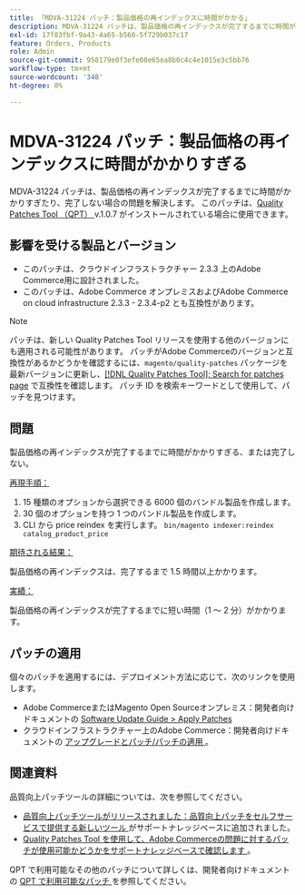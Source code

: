 ```yaml
---
title: 「MDVA-31224 パッチ：製品価格の再インデックスに時間がかかる」
description: MDVA-31224 パッチは、製品価格の再インデックスが完了するまでに時間がかかりすぎたり、完了しない場合の問題を解決します。 このパッチは、[Quality Patches Tool （QPT） ] （https://devdocs.magento.com/guides/v2.4/comp-mgr/patching.html#mqp） v.1.0.7 がインストールされている場合に利用できます。
exl-id: 17f83fbf-9a43-4a65-b560-5f729b037c17
feature: Orders, Products
role: Admin
source-git-commit: 958179e0f3efe08e65ea8b0c4c4e1015e3c5bb76
workflow-type: tm+mt
source-wordcount: '348'
ht-degree: 0%

---
```


# MDVA-31224 パッチ：製品価格の再インデックスに時間がかかりすぎる

MDVA-31224 パッチは、製品価格の再インデックスが完了するまでに時間がかかりすぎたり、完了しない場合の問題を解決します。 このパッチは、[Quality Patches Tool （QPT） ](https://devdocs.magento.com/guides/v2.4/comp-mgr/patching.html#mqp) v.1.0.7 がインストールされている場合に使用できます。

## 影響を受ける製品とバージョン

* このパッチは、クラウドインフラストラクチャー 2.3.3 上のAdobe Commerce用に設計されました。
* このパッチは、Adobe Commerce オンプレミスおよびAdobe Commerce on cloud infrastructure 2.3.3 - 2.3.4-p2 とも互換性があります。

>[!NOTE]
>
>パッチは、新しい Quality Patches Tool リリースを使用する他のバージョンにも適用される可能性があります。 パッチがAdobe Commerceのバージョンと互換性があるかどうかを確認するには、`magento/quality-patches` パッケージを最新バージョンに更新し、[[!DNL Quality Patches Tool]: Search for patches page](https://devdocs.magento.com/quality-patches/tool.html#patch-grid) で互換性を確認します。 パッチ ID を検索キーワードとして使用して、パッチを見つけます。

## 問題

製品価格の再インデックスが完了するまでに時間がかかりすぎる、または完了しない。

<u> 再現手順：</u>

1. 15 種類のオプションから選択できる 6000 個のバンドル製品を作成します。
1. 30 個のオプションを持つ 1 つのバンドル製品を作成します。
1. CLI から price reindex を実行します。     `bin/magento indexer:reindex catalog_product_price`

<u> 期待される結果：</u>

製品価格の再インデックスは、完了するまで 1.5 時間以上かかります。

<u> 実績：</u>

製品価格の再インデックスが完了するまでに短い時間（1 ～ 2 分）がかかります。

## パッチの適用

個々のパッチを適用するには、デプロイメント方法に応じて、次のリンクを使用します。

* Adobe CommerceまたはMagento Open Sourceオンプレミス：開発者向けドキュメントの [Software Update Guide > Apply Patches](https://devdocs.magento.com/guides/v2.4/comp-mgr/patching/mqp.html)
* クラウドインフラストラクチャー上のAdobe Commerce：開発者向けドキュメントの [ アップグレードとパッチ/パッチの適用 ](https://devdocs.magento.com/cloud/project/project-patch.html)。

## 関連資料

品質向上パッチツールの詳細については、次を参照してください。

* [ 品質向上パッチツールがリリースされました：品質向上パッチをセルフサービスで提供する新しいツール ](/help/announcements/adobe-commerce-announcements/magento-quality-patches-released-new-tool-to-self-serve-quality-patches.md) がサポートナレッジベースに追加されました。
* [Quality Patches Tool を使用して、Adobe Commerceの問題に対するパッチが使用可能かどうかをサポートナレッジベースで確認します ](/help/support-tools/patches-available-in-qpt-tool/check-patch-for-magento-issue-with-magento-quality-patches.md)。

QPT で利用可能なその他のパッチについて詳しくは、開発者向けドキュメントの [QPT で利用可能なパッチ ](https://devdocs.magento.com/quality-patches/tool.html#patch-grid) を参照してください。
